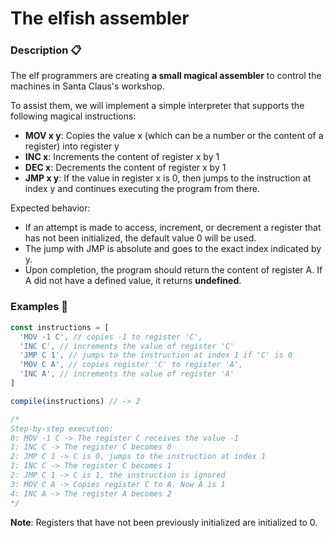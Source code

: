 # The elfish assembler

### Description 📋

The elf programmers are creating **a small magical assembler** to control the machines in Santa Claus's workshop.

To assist them, we will implement a simple interpreter that supports the following magical instructions:

- **MOV x y**: Copies the value x (which can be a number or the content of a register) into register y
- **INC x**: Increments the content of register x by 1
- **DEC x**: Decrements the content of register x by 1
- **JMP x y**: If the value in register x is 0, then jumps to the instruction at index y and continues executing the program from there.

Expected behavior:

- If an attempt is made to access, increment, or decrement a register that has not been initialized, the default value 0 will be used.
- The jump with JMP is absolute and goes to the exact index indicated by y.
- Upon completion, the program should return the content of register A. If A did not have a defined value, it returns **undefined**.

### Examples 📌

```js
const instructions = [
  'MOV -1 C', // copies -1 to register 'C',
  'INC C', // increments the value of register 'C'
  'JMP C 1', // jumps to the instruction at index 1 if 'C' is 0
  'MOV C A', // copies register 'C' to register 'A',
  'INC A', // increments the value of register 'A'
]

compile(instructions) // -> 2

/*
Step-by-step execution:
0: MOV -1 C -> The register C receives the value -1
1: INC C -> The register C becomes 0
2: JMP C 1 -> C is 0, jumps to the instruction at index 1
1: INC C -> The register C becomes 1
2: JMP C 1 -> C is 1, the instruction is ignored
3: MOV C A -> Copies register C to A. Now A is 1
4: INC A -> The register A becomes 2
*/
```

**Note**: Registers that have not been previously initialized are initialized to 0.
